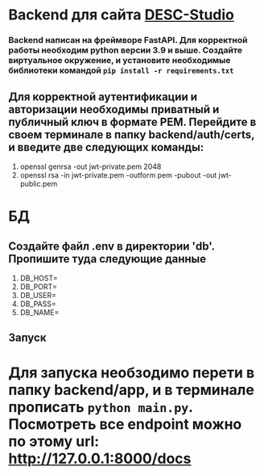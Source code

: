 # Backend для сайта [DESC-Studio](https://desc-studio.online/index.html)
### Backend написан на фреймворе FastAPI. Для корректной работы необходим python версии 3.9 и выше. Создайте виртуальное окружение, и установите необходимые библиотеки командой `pip install -r requirements.txt`
## Для корректной аутентификации и авторизации необходимы приватный и публичный ключ в формате PEM. Перейдите в своем терминале в папку backend/auth/certs, и введите две следующих команды: 
  1. openssl genrsa -out jwt-private.pem 2048
  2. openssl rsa -in jwt-private.pem -outform pem -pubout -out jwt-public.pem
# БД
## Создайте файл .env в директории 'db'. Пропишите туда следующие данные
  1. DB_HOST=
  2. DB_PORT=
  3. DB_USER=
  4. DB_PASS=
  5. DB_NAME=



## Запуск
# Для запуска необзодимо перети в папку backend/app, и в терминале прописать `python main.py`. Посмотреть все endpoint можно по этому url: http://127.0.0.1:8000/docs


